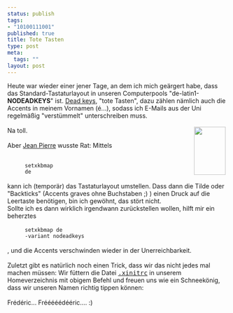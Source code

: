 ```yaml
--- 
status: publish
tags: 
- "10100111001"
published: true
title: Tote Tasten
type: post
meta: 
  tags: ""
layout: post
---
```

Heute war wieder einer jener Tage, an dem ich mich geärgert habe, dass das Standard-Tastaturlayout in unseren Computerpools &quot;de-latin1-<span style="font-weight: bold;">NODEADKEYS</span>&quot; ist. <a href="http://wauug.erols.com/~balsa/linux/deadkeys/" title="http://wauug.erols.com/~balsa/linux/deadkeys/" onmouseover="window.status='http://wauug.erols.com/~balsa/linux/deadkeys/';return true;" onmouseout="window.status='';return true;">Dead keys</a>, &quot;tote Tasten&quot;, dazu zählen nämlich auch die Accents in meinem Vornamen (é...), sodass ich E-Mails aus der Uni regelmäßig &quot;verstümmelt&quot; unterschreiben muss.<br /><br /><img width="72" hspace="5" height="110" border="0" align="right" src="/wp-content/olduploads/allgemein/keyboard.serendipityThumb.jpg" alt=""  />Na toll.<br /><br />Aber <a href="http://blog.jeanpierre.de/" title="http://blog.jeanpierre.de/" onmouseover="window.status='http://blog.jeanpierre.de/';return true;" onmouseout="window.status='';return true;">Jean Pierre</a> wusste Rat: Mittels<br /><br /><div style="margin-left: 40px;"><code>setxkbmap de</code><br /></div><br />kann ich (temporär) das Tastaturlayout umstellen. Dass dann die Tilde oder &quot;Backticks&quot; (Accents graves ohne Buchstaben ;) ) einen Druck auf die Leertaste benötigen, bin ich gewöhnt, das stört nicht.<br />Sollte ich es dann wirklich irgendwann zurückstellen wollen, hilft mir ein beherztes<br /><br /><div style="margin-left: 40px;"><code>setxkbmap de -variant nodeadkeys</code><br /></div><br />, und die Accents verschwinden wieder in der Unerreichbarkeit.<br /><br />Zuletzt gibt es natürlich noch einen Trick, dass wir das nicht jedes mal machen müssen: Wir füttern die Datei <a href="http://poolmgr.informatik.uni-freiburg.de/doc/config/xinitrc.html" title="http://poolmgr.informatik.uni-freiburg.de/doc/config/xinitrc.html" onmouseover="window.status='http://poolmgr.informatik.uni-freiburg.de/doc/config/xinitrc.html';return true;" onmouseout="window.status='';return true;"><tt>.xinitrc</tt></a> in unserem Homeverzeichnis mit obigem Befehl und freuen uns wie ein Schneekönig, dass wir unseren Namen richtig tippen können:<br /><br />Frédéric... Frééééédééric.... :)<br />
